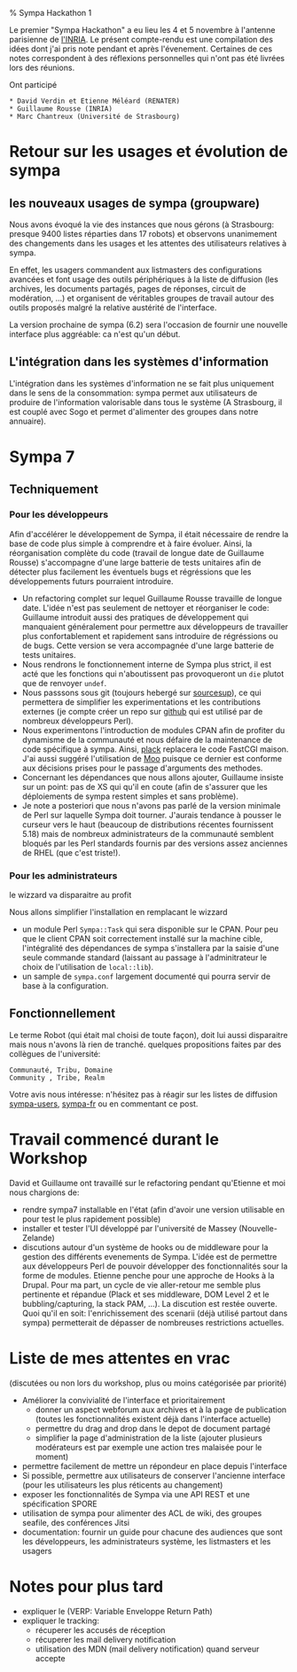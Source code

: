% Sympa Hackathon 1

Le premier "Sympa Hackathon" a eu lieu les 4 et 5 novembre à l'antenne
parisienne de [l'INRIA](http://www.inria.fr). Le présent compte-rendu est une
compilation des idées dont j'ai pris note pendant et après l'évenement.
Certaines de ces notes correspondent à des réflexions personnelles qui n'ont 
pas été livrées lors des réunions.

Ont participé 

    * David Verdin et Etienne Méléard (RENATER)
    * Guillaume Rousse (INRIA)
    * Marc Chantreux (Université de Strasbourg)

# Retour sur les usages et évolution de sympa

## les nouveaux usages de sympa (groupware)

Nous avons évoqué la vie des instances que nous gérons (à Strasbourg: presque 9400
listes réparties dans 17 robots) et observons unanimement des changements dans
les usages et les attentes des utilisateurs relatives à sympa.

En effet, les usagers commandent aux listmasters des configurations avancées et
font usage des outils périphériques à la liste de diffusion (les archives, les
documents partagés, pages de réponses, circuit de modération, ...) et
organisent de véritables groupes de travail autour des outils proposés malgré
la relative austérité de l'interface.

La version prochaine de sympa (6.2) sera l'occasion de fournir une nouvelle
interface plus aggréable: ca n'est qu'un début.

## L'intégration dans les systèmes d'information

L'intégration dans les systèmes d'information ne se fait plus uniquement dans
le sens de la consommation: sympa permet aux utilisateurs de produire de
l'information valorisable dans tous le système (A Strasbourg, il est couplé
avec Sogo et permet d'alimenter des groupes dans notre annuaire).

# Sympa 7

## Techniquement

### Pour les développeurs

Afin d'accélérer le développement de Sympa, il était nécessaire de rendre la
base de code plus simple à comprendre et à faire évoluer. Ainsi, la
réorganisation complète du code (travail de longue date de Guillaume Rousse)
s'accompagne d'une large batterie de tests unitaires afin de détecter plus
facilement les éventuels bugs et régréssions que les développements futurs
pourraient introduire.

* Un refactoring complet sur lequel Guillaume Rousse travaille de longue date.
  L'idée n'est pas seulement de nettoyer et réorganiser le code: Guillaume
  introduit aussi des pratiques de développement qui manquaient généralement
  pour permettre aux développeurs de travailler plus confortablement et rapidement
  sans introduire de régréssions ou de bugs. Cette version se vera accompagnée
  d'une large batterie de tests unitaires.
* Nous rendrons le fonctionnement interne de Sympa plus strict, il est acté
  que les fonctions qui n'aboutissent pas provoqueront un `die` plutot que de
  renvoyer `undef`.
* Nous passsons sous git (toujours hebergé sur
  [sourcesup](https://sourcesup.renater.fr/projects/sympa-ng/)), ce qui permettera
  de simplifier les experimentations et les contributions externes (je compte créer
  un repo sur [github](http://github.com/) qui est utilisé par de nombreux
  développeurs Perl).
* Nous experimentons l'introduction de modules CPAN afin de profiter du
  dynamisme de la communauté et nous défaire de la maintenance de code
  spécifique à sympa. Ainsi, [plack](https://metacpan.org/pod/Plack) replacera
  le code FastCGI maison. J'ai aussi suggéré l'utilisation de
  [Moo](https://metacpan.org/pod/Moo) puisque ce dernier est conforme aux
  décisions prises pour le passage d'arguments des methodes.
* Concernant les dépendances que nous allons ajouter, Guillaume insiste sur
  un point: pas de XS qui qu'il en coute (afin de s'assurer que les
  déploiements de sympa restent simples et sans problème).
* Je note a posteriori que nous n'avons pas parlé de la version minimale de
  Perl sur laquelle Sympa doit tourner. J'aurais tendance à pousser le curseur
  vers le haut (beaucoup de distributions récentes fournissent 5.18) mais de
  nombreux administrateurs de la communauté semblent bloqués par les Perl
  standards fournis par des versions assez anciennes de RHEL (que c'est
  triste!).

### Pour les administrateurs

le wizzard va disparaitre au profit

Nous allons simplifier l'installation en remplacant le wizzard

* un module Perl `Sympa::Task` qui sera disponible sur le CPAN. Pour
  peu que le client CPAN soit correctement installé sur la machine cible,
  l'intégralité des dépendances de sympa s'installera par la saisie d'une
  seule commande standard (laissant au passage à l'adminitrateur le choix
  de l'utilisation de `local::lib`).
* un sample de `sympa.conf` largement documenté qui pourra servir de base 
  à la configuration. 

## Fonctionnellement

Le terme Robot (qui était mal choisi de toute façon), doit lui aussi
disparaitre mais nous n'avons là rien de tranché. quelques propositions faites
par des collègues de l'université:

    Communauté, Tribu, Domaine 
    Community , Tribe, Realm 

Votre avis nous intéresse: n'hésitez pas à réagir sur les listes de diffusion
[sympa-users](https://listes.renater.fr/sympa/info/sympa-users), 
[sympa-fr](https://listes.renater.fr/sympa/info/sympa-fr) ou en commentant ce
post.

# Travail commencé durant le Workshop

David et Guillaume ont travaillé sur le refactoring pendant qu'Etienne et moi
nous chargions de: 

* rendre sympa7 installable en l'état (afin d'avoir une version utilisable en
  pour test le plus rapidement possible)
* installer et tester l'UI développé par l'université de Massey (Nouvelle-Zelande)
* discutions autour d'un système de hooks ou de middleware pour la gestion des
  différents evenements de Sympa. L'idée est de permettre aux développeurs Perl
  de pouvoir développer des fonctionnalités sour la forme de modules. Etienne
  penche pour une approche de Hooks à la Drupal. Pour ma part, un cycle de vie
  aller-retour me semble plus pertinente et répandue
  (Plack et ses middleware, DOM Level 2 et le bubbling/capturing, la stack PAM, ...).
  La discution est restée ouverte. Quoi qu'il en soit: 
  l'enrichissement des scenarii (déjà utilisé partout dans sympa) permetterait de
  dépasser de nombreuses restrictions actuelles.

# Liste de mes attentes en vrac

(discutées ou non lors du workshop, plus ou moins catégorisée par priorité)

* Améliorer la convivialité de l'interface et prioritairement 
  * donner un aspect webforum aux archives et à la page de publication
    (toutes les fonctionnalités existent déjà dans l'interface actuelle)
  * permettre du drag and drop dans le depot de document partagé
  * simplifier la page d'administration de la liste (ajouter plusieurs
    modérateurs est par exemple une action tres malaisée pour le moment)
* permettre facilement de mettre un répondeur en place depuis l'interface
* Si possible, permettre aux utilisateurs de conserver l'ancienne interface
  (pour les utilisateurs les plus réticents au changement)
* exposer les fonctionnalités de Sympa via une API REST
  et une spécification SPORE
* utilisation de sympa pour alimenter des ACL de wiki, des groupes seafile,
  des conférences Jitsi
* documentation: fournir un guide pour chacune des audiences que sont 
  les développeurs, les administrateurs système, les listmasters et les usagers

# Notes pour plus tard

* expliquer le (VERP: Variable Enveloppe Return Path)
* expliquer le tracking: 
    * récuperer les accusés de réception
    * récuperer les mail delivery notification
    * utilisation des MDN (mail delivery notification) quand serveur accepte


